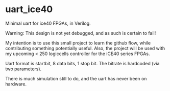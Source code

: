 # uart_ice40
Minimal uart for ice40 FPGAs, in Verilog.

Warning: This design is not yet debugged, and as such is certain to fail!

My intention is to use this small project to learn the github flow, while contributing something potentially useful. Also, the project will be used with my upcoming < 250 logiccells controller for the iCE40 series FPGAs.

Uart format is startbit, 8 data bits, 1 stop bit. The bitrate is hardcoded (via two parameters).

There is much simulation still to do, and the uart has never been on hardware.
